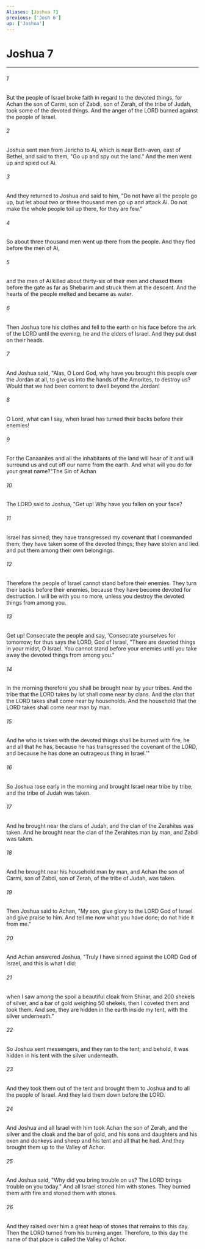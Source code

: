 ```yaml
---
Aliases: [Joshua 7]
previous: ['Josh 6']
up: ['Joshua']
---
```

# Joshua 7

***

 

###### 1 
But the people of Israel broke faith in regard to the devoted things, for Achan the son of Carmi, son of Zabdi, son of Zerah, of the tribe of Judah, took some of the devoted things. And the anger of the LORD burned against the people of Israel.
 
 

###### 2 
Joshua sent men from Jericho to Ai, which is near Beth-aven, east of Bethel, and said to them, "Go up and spy out the land." And the men went up and spied out Ai. 
 

###### 3 
And they returned to Joshua and said to him, "Do not have all the people go up, but let about two or three thousand men go up and attack Ai. Do not make the whole people toil up there, for they are few." 
 

###### 4 
So about three thousand men went up there from the people. And they fled before the men of Ai, 
 

###### 5 
and the men of Ai killed about thirty-six of their men and chased them before the gate as far as Shebarim and struck them at the descent. And the hearts of the people melted and became as water.
 
 

###### 6 
Then Joshua tore his clothes and fell to the earth on his face before the ark of the LORD until the evening, he and the elders of Israel. And they put dust on their heads. 
 

###### 7 
And Joshua said, "Alas, O Lord God, why have you brought this people over the Jordan at all, to give us into the hands of the Amorites, to destroy us? Would that we had been content to dwell beyond the Jordan! 
 

###### 8 
O Lord, what can I say, when Israel has turned their backs before their enemies! 
 

###### 9 
For the Canaanites and all the inhabitants of the land will hear of it and will surround us and cut off our name from the earth. And what will you do for your great name?"The Sin of Achan
 
 

###### 10 
The LORD said to Joshua, "Get up! Why have you fallen on your face? 
 

###### 11 
Israel has sinned; they have transgressed my covenant that I commanded them; they have taken some of the devoted things; they have stolen and lied and put them among their own belongings. 
 

###### 12 
Therefore the people of Israel cannot stand before their enemies. They turn their backs before their enemies, because they have become devoted for destruction. I will be with you no more, unless you destroy the devoted things from among you. 
 

###### 13 
Get up! Consecrate the people and say, 'Consecrate yourselves for tomorrow; for thus says the LORD, God of Israel, "There are devoted things in your midst, O Israel. You cannot stand before your enemies until you take away the devoted things from among you." 
 

###### 14 
In the morning therefore you shall be brought near by your tribes. And the tribe that the LORD takes by lot shall come near by clans. And the clan that the LORD takes shall come near by households. And the household that the LORD takes shall come near man by man. 
 

###### 15 
And he who is taken with the devoted things shall be burned with fire, he and all that he has, because he has transgressed the covenant of the LORD, and because he has done an outrageous thing in Israel.'"
 
 

###### 16 
So Joshua rose early in the morning and brought Israel near tribe by tribe, and the tribe of Judah was taken. 
 

###### 17 
And he brought near the clans of Judah, and the clan of the Zerahites was taken. And he brought near the clan of the Zerahites man by man, and Zabdi was taken. 
 

###### 18 
And he brought near his household man by man, and Achan the son of Carmi, son of Zabdi, son of Zerah, of the tribe of Judah, was taken. 
 

###### 19 
Then Joshua said to Achan, "My son, give glory to the LORD God of Israel and give praise to him. And tell me now what you have done; do not hide it from me." 
 

###### 20 
And Achan answered Joshua, "Truly I have sinned against the LORD God of Israel, and this is what I did: 
 

###### 21 
when I saw among the spoil a beautiful cloak from Shinar, and 200 shekels of silver, and a bar of gold weighing 50 shekels, then I coveted them and took them. And see, they are hidden in the earth inside my tent, with the silver underneath."
 
 

###### 22 
So Joshua sent messengers, and they ran to the tent; and behold, it was hidden in his tent with the silver underneath. 
 

###### 23 
And they took them out of the tent and brought them to Joshua and to all the people of Israel. And they laid them down before the LORD. 
 

###### 24 
And Joshua and all Israel with him took Achan the son of Zerah, and the silver and the cloak and the bar of gold, and his sons and daughters and his oxen and donkeys and sheep and his tent and all that he had. And they brought them up to the Valley of Achor. 
 

###### 25 
And Joshua said, "Why did you bring trouble on us? The LORD brings trouble on you today." And all Israel stoned him with stones. They burned them with fire and stoned them with stones. 
 

###### 26 
And they raised over him a great heap of stones that remains to this day. Then the LORD turned from his burning anger. Therefore, to this day the name of that place is called the Valley of Achor.
 

